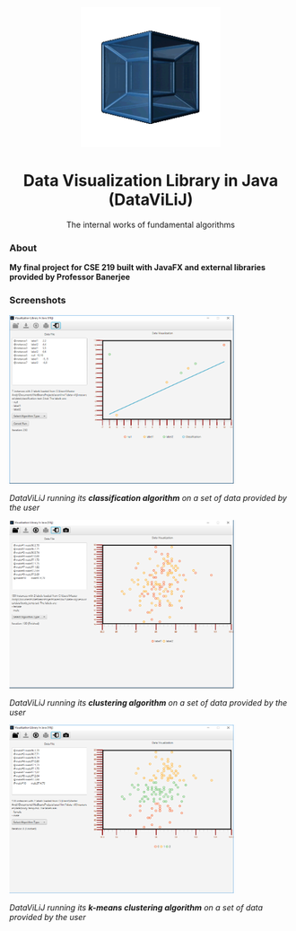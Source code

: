 <p align="center"> <img width="250" height="250" src="/images/logo.png"> </p>

<h1 style="text-align:center"> Data Visualization Library in Java (DataViLiJ) </h1>

<p align="center"> The internal works of fundamental algorithms

### About
**My final project for CSE 219 built with JavaFX and external libraries provided by Professor Banerjee**

### Screenshots
<p align="left"> <img width="400" height="300" src="/images/classification.png"> </p>

*DataViLiJ running its **classification algorithm** on a set of data provided by the user*

<p align="left"> <img width="400" height="300" src="/images/clusterer.png"> </p>

*DataViLiJ running its **clustering algorithm** on a set of data provided by the user*

<p align="left"> <img width="400" height="300" src="/images/kmeans.png"> </p>

*DataViLiJ running its **k-means clustering algorithm** on a set of data provided by the user*
